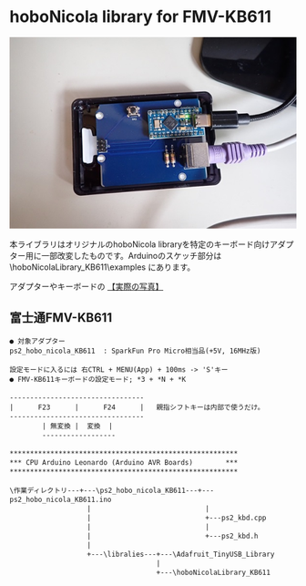 # hoboNicola library for FMV-KB611

![](assets/images/PS2_adapter.jpg)

本ライブラリはオリジナルのhoboNicola libraryを特定のキーボード向けアダプター用に一部改変したものです。Arduinoのスケッチ部分は \hoboNicolaLibrary_KB611\examples にあります。

アダプターやキーボードの [【実際の写真】](./assets/hobonicola_gallery.md)

## 富士通FMV-KB611
	● 対象アダプター
	ps2_hobo_nicola_KB611  : SparkFun Pro Micro相当品(+5V, 16MHz版)

	設定モードに入るには 右CTRL + MENU(App) + 100ms -> 'S'キー
	● FMV-KB611キーボードの設定モード; *3 + *N + *K

	---------------------------------
	|      F23      |      F24      |	親指シフトキーは内部で使うだけ。
	---------------------------------
            | 無変換 |  変換  |
	        ------------------

	********************************************************
	*** CPU Arduino Leonardo (Arduino AVR Boards)        ***
	********************************************************

	\作業ディレクトリ---+---\ps2_hobo_nicola_KB611---+---ps2_hobo_nicola_KB611.ino
	                   |                            |
	                   |                            +---ps2_kbd.cpp
	                   |                            |
	                   |                            +---ps2_kbd.h
	                   |
	                   +---\libralies---+---\Adafruit_TinyUSB_Library
	                                    |
	                                    +---\hoboNicolaLibrary_KB611
